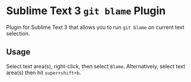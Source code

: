 # Sublime Text 3 `git blame` Plugin

Plugin for Sublime Text 3 that allows you to run `git blame` on current text selection.

## Usage
Select text area(s), right-click, then select `Blame`. Alternatively, select text area(s) then hit `super+shift+b`.
